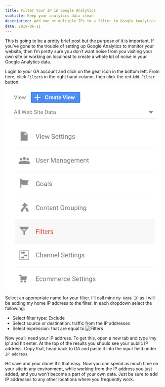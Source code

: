 ```yaml
---
title: Filter Your IP in Google Analytics
subtitle: Keep your analytics data clean
description: Add one or multiple IPs to a filter in Google Analytics
date: 2019-06-11
---
```


This is going to be a pretty brief post but the purpose of it is important. If you’ve gone to the trouble of setting up Google Analytics to monitor your website, then I’m pretty sure you don’t want noise from you visiting your own site or working on localhost to create a whole lot of noise in your Google Analytics data.

Login to your GA account and click on the gear icon in the bottom left. From here, click `Filters` in the right hand column, then click the red `Add Filter` button.
![Filters](./filters.png)

Select an appropriate name for your filter. I’ll call mine `My Home IP` as I will be adding my home IP address to the filter. In each dropdown select the following:
- Select filter type: Exclude
- Select source or destination: traffic from the IP addresses
- Select expression: that are equal to
![Filters](./filte-info.png)

Now you’ll need your IP address. To get this, open a new tab and type ‘my ip’ and hit enter. At the top of the results you should see your public IP address. Copy that, head back to GA and paste it into the input field under `IP address`.

Hit save and your done! It’s that easy. Now you can spend as much time on your site in any environment, while working from the IP address you just added, and you won’t become a part of your own data. Just be sure to add IP addresses to any other locations where you frequently work.
